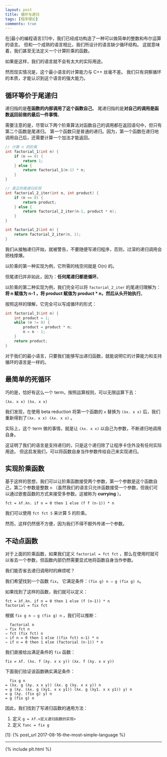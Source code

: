```yaml
---
layout: post
title: 循环与递归
tags: [程序理论]
comments: true
---
```


在[最小的编程语言][1]中，我们已经成功构造了一种可以做简单的整数和布尔运算的语言。
但和一个成熟的语言相比，我们所设计的语言缺少循环结构。
这就意味着，我们甚至无法定义一个计算阶乘的函数。

如果是这样，我们的语言就不会有太大的实际用途。

然而现实情况是，这个最小语言的计算能力与 C++ 丝毫不差。
我们只有洞察循环的本质，才能认识到这个语言的强大能力。

<!--more-->

## 循环等价于尾递归 ##

递归指的是**在函数的内部调用了这个函数自己**。
尾递归指的是**对自己的调用是函数返回前做的最后一件事情**。

需要注意的是，尽管以下两个阶乘算法对函数自己的调用都在返回语句中，但只有第二个函数是尾递归。
第一个函数只是普通的递归。因为，第一个函数在递归地调用自己后，还需要计算一个加法才能返回。

```c++
// 计算 n 的阶乘
int factorial_1(int n) {
    if (n == 0) {
        return 1;
    } else {
        return factorial_1(n-1) * n;
    }
}

// 真正的尾递归实现
int factorial_2_iter(int n, int product) {
    if (n == 0) {
        return product;
    } else {
        return factorial_2_iter(n-1, product * n);
    }
}

int factorial_2(int n) {
    return factorial_2_iter(n, 1);
}
```


我们从接触递归开始，就被警告，不要随便写递归程序，否则，过深的递归调用会把栈撑爆。

以阶乘的第一种实现为例，它所需的栈空间就是 O(n) 的。

但尾递归并非如此，因为：**任何尾递归都是循环**。

以阶乘的第二种实现为例，我们完全可以将 `factorial_2_iter` 的尾递归理解为：
**将 n 赋值为 n-1 ，将 product 赋值为 product * n，然后从头开始执行**。

按照这样的理解，它完全可以写成循环的形式：

```c++
int factorial_3(int n) {
    int product = 1;
    while (n != 0) {
        product = product * n;
        n = n - 1;
    }
    return product;
}
```

对于我们的最小语言，只要我们能够写出递归函数，就能说明它的计算能力和支持循环的语言是一样的。

## 最简单的死循环 ##

巧的是，恰好有这么一个 term，按照运算规则，可以无限运算下去：

```text
(λx. x x) (λx. x x)
```

我们发现，在使用 beta reduction 将第一个函数的 `x` 替换为 `(λx. x x)` 后，我们重新得到了`(λx. x x) (λx. x x)` 。

实际上，这个 term 做的事情，就是让 `(λx. x x)` 以自己为参数，不断递归地调用自身。

这证明了我们的语言是支持递归的，只是这个递归除了让程序卡住外没有任何实际用途。
但这启发我们，可以将函数自身当作参数传给自己来实现递归。

## 实现阶乘函数 ##

基于这样的思想，我们可以让阶乘函数接受两个参数，第一个参数是这个函数自己，第二个参数是整数 `n`
（虽然我们的语言只允许函数接受一个参数，但我们可以通过嵌套函数的方式来接受多参数。这被称为 **currying** ）。

```text
fct = λf.λn. if n = 0 then 1 else (f f (n-1)) * n
```

我们可以使用 `fct fct 5` 来计算 5 的阶乘。

然而，这样仍然很不方便，因为我们不得不额外传递一个参数。

## 不动点函数 ##

对于上面的阶乘函数，如果我们定义 `factorial = fct fct` ，那么在使用时就可以省去一个参数，但函数内部仍然需要显式地将函数自身当作参数。

我们能否省去递归调用时的麻烦呢？

我们希望找到一个函数 `fix`， 它满足条件：`(fix g) n ⇒ g (fix g) n`。

如果找到了这样的函数，我们就可以定义：

```text
fct = λf.λn. if n = 0 then 1 else (f (n-1)) * n
factorial = fix fct
```

根据 `fix g n ⇒ g (fix g) n` ，我们可以推断：

```text
  factorial n
⇒ fix fct n
⇒ fct (fix fct) n
⇒ if n = 0 then 1 else ((fix fct) n-1) * n
⇒ if n = 0 then 1 else (factorial (n-1)) * n
```

我们直接给出满足条件的 `fix` 函数：

```text
fix = λf. (λx. f (λy. x x y)) (λx. f (λy. x x y))
```

下面我们验证该函数确实满足条件：

```text
  fix g n
= (λx. g (λy. x x y)) (λx. g (λy. x x y)) n
= g (λy. (λx. g (λy1. x x y1)) (λx. g (λy1. x x y1)) y) n
= g (λy. (fix g) y) n
= g (fix g) n
```

因此，我们找到了写递归函数的通用方法：

1. 定义 `g = λf.<定义递归函数的实现>`
2. 定义 `func = fix g`

[1]: {% post_url 2017-08-16-the-most-simple-language %}

<hr class="startline">

{% include plt.html %}
